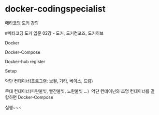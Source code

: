 # docker-codingspecialist
메타코딩 도커 강의

#메타코딩 도커 입문 0​2강 - 도커, 도커컴포즈, 도커허브

Docker

Docker-Compose

Docker-hub register
​

Setup
​

악단 컨테이너(프로그램: 보컬, 기타, 베이스, 드럼)


무대 컨테이너(파란불빛, 빨간불빛, 노란불빛 ...)
​
악단 컨테이넌와 조명 컨테이너를 결합하면 Docker-Compose

실행~~~
